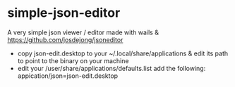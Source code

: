 # simple-json-editor
A very simple json viewer / editor made with wails & https://github.com/josdejong/jsoneditor

 - copy json-edit.desktop to your ~/.local/share/applications & edit its path to point to the binary on your machine
 - edit your /user/share/applications/defaults.list add the following: appication/json=json-edit.desktop




